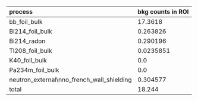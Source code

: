 | **process**                                    | **bkg counts in ROI** |
|:-----------------------------------------------|:----------------------|
| bb\_foil\_bulk                                 | 17.3618               |
| Bi214\_foil\_bulk                              | 0.263826              |
| Bi214\_radon                                   | 0.290196              |
| Tl208\_foil\_bulk                              | 0.0235851             |
| K40\_foil\_bulk                                | 0.0                   |
| Pa234m\_foil\_bulk                             | 0.0                   |
| neutron\_external\nno\_french\_wall\_shielding | 0.304577              |
| total                                          | 18.244                |

